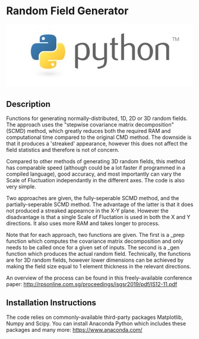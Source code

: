 # Random Field Generator

![Python Logo](./python_logo.png)
## Description
Functions for generating normally-distributed, 1D, 2D or 3D random fields. The approach uses the "stepwise covariance matrix decomposition" (SCMD) method, which greatly reduces both the required RAM and computational time compared to the original CMD method. The downside is that it produces a 'streaked' appearance, however this does not affect the field statistics and therefore is not of concern. 

Compared to other methods of generating 3D random fields, this method has comparable speed (although could be a lot faster if programmed in a compiled language), good accuracy, and most importantly can vary the Scale of Fluctuation independantly in the different axes. The code is also very simple.

Two approaches are given, the fully-seperable SCMD method, and the partially-seperable SCMD method. The advantage of the latter is that it does not produced a streaked appearnce in the X-Y plane. However the disadvantage is that a single Scale of Fluctation is used in both the X and Y directions. It also uses more RAM and takes longer to process.

Note that for each approach, two functions are given. The first is a _prep function which computes the covariance matrix decomposition and only needs to be called once for a given set of inputs. The second is a _gen function which produces the actual random field.
Technically, the functions are for 3D random fields, however lower dimensions can be achieved by making the field size equal to 1 element thickness in the relevant directions.

An overview of the process can be found in this freely-available conference paper:
http://rpsonline.com.sg/proceedings/isgsr2019/pdf/IS12-11.pdf

## Installation Instructions
The code relies on commonly-available third-party packages Matplotlib, Numpy and Scipy. You can install Anaconda Python which includes these packages and many more: https://www.anaconda.com/
